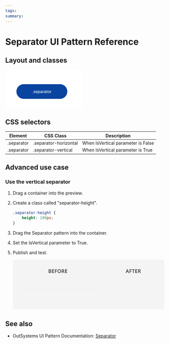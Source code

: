 ```yaml
---
tags:
summary: 
---
```


# Separator UI Pattern Reference

## Layout and classes

![](<images/separator-image-2.png>)

## CSS selectors

| **Element** |  **CSS Class** |  **Description**  |
| --- | --- | --- |
| .separator | .separator-horizontal |  When IsVertical parameter is False  |
| .separator | .separator-vertical |  When IsVertical parameter is True  |

## Advanced use case

### Use the vertical separator

1. Drag a container into the preview.

1. Create a class called "separator-height".

    ```css
    .separator-height {
        height: 100px;
    }
    ```
1. Drag the Separator pattern into the container.

1. Set the IsVertical parameter to True.

1. Publish and test.

    ![](<images/separator-image-3.png>)

 ## See also

* OutSystems UI Pattern Documentation: [Separator](https://success.outsystems.com/Documentation/11/Developing_an_Application/Design_UI/Patterns/Using_Web_Patterns/Utilities/Separator)

